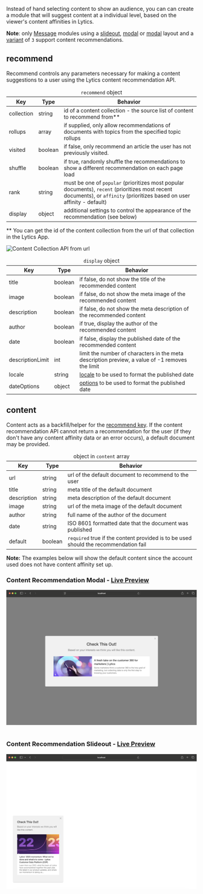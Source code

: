 Instead of hand selecting content to show an audience, you can can create a module that will suggest content at a individual level, based on the viewer's content affinities in Lytics.

**Note**: only [Message](../types/message) modules using a [slideout](../layouts/slideout), [modal](../layouts/modal) or [modal](../layouts/inline) layout and a [variant](../layouts/modal#variant) of `3` support content recommendations.

## recommend

Recommend controls any parameters necessary for making a content suggestions to a user using the Lytics content recommendation API.


<table>
  <thead>
    <tr>
      <td colspan="3" align="center"><code>recommend</code> object</td>
    </tr>
    <tr>
      <th>Key</th>
      <th>Type</th>
      <th>Behavior</th>
    </tr>
  </thead>

  <tr>
    <td>collection</td>
    <td>string</td>
    <td>id of a content collection - the source list of content to recommend from**</td>
  </tr>

  <tr>
    <td>rollups</td>
    <td>array</td>
    <td>if supplied, only allow recommendations of documents with topics from the specified topic rollups</td>
  </tr>

  <tr>
    <td>visited</td>
    <td>boolean</td>
    <td>if false, only recommend an article the user has not previously visited.</td>
  </tr>

  <tr>
    <td>shuffle</td>
    <td>boolean</td>
    <td>if true, randomly shuffle the recommendations to show a different recommendation on each page load</td>
  </tr>

  <tr>
    <td>rank</td>
    <td>string</td>
    <td>must be one of <code>popular</code> (prioritizes most popular documents), <code>recent</code> (prioritizes most recent documents), or <code>affinity</code> (prioritizes based on user affinity - default)</td>
  </tr>

  <tr>
    <td>display</td>
    <td>object</td>
    <td>additional settings to control the appearance of the recommendation (see below)</td>
  </tr>

</table>

** You can get the id of the content collection from the url of that collection in the Lytics App.

<img class="full" src="../assets/content_collection_id.jpg" alt="Content Collection API from url">

<table>
  <thead>
    <tr>
      <td colspan="3" align="center"><code>display</code> object</td>
    </tr>
    <tr>
      <th>Key</th>
      <th>Type</th>
      <th>Behavior</th>
    </tr>
  </thead>

  <tr>
    <td>title</td>
    <td>boolean</td>
    <td>if false, do not show the title of the recommended content</td>
  </tr>

  <tr>
    <td>image</td>
    <td>boolean</td>
    <td>if false, do not show the meta image of the recommended content</td>
  </tr>

  <tr>
    <td>description</td>
    <td>boolean</td>
    <td>if false, do not show the meta description of the recommended content</td>
  </tr>

  <tr>
    <td>author</td>
    <td>boolean</td>
    <td>if true, display the author of the recommended content</td>
  </tr>

  <tr>
    <td>date</td>
    <td>boolean</td>
    <td>if false, display the published date of the recommended content</td>
  </tr>

  <tr>
    <td>descriptionLimit</td>
    <td>int</td>
    <td>limit the number of characters in the meta description preview, a value of -1 removes the limit</td>
  </tr>

  <tr>
    <td>locale</td>
    <td>string</td>
    <td><a href="https://developer.mozilla.org/en-US/docs/Web/JavaScript/Reference/Global_Objects/Date/toLocaleDateString#Using_locales">locale</a> to be used to format the published date</td>
  </tr>

  <tr>
    <td>dateOptions</td>
    <td>object</td>
    <td><a href="https://developer.mozilla.org/en-US/docs/Web/JavaScript/Reference/Global_Objects/Date/toLocaleDateString#Using_options">options</a> to be used to format the published date</td>
  </tr>
</table>


## content

Content acts as a backfill/helper for the [recommend key](#recommend). If the content recommendation API cannot return a recommendation for the user (if they don't have any content affinity data or an error occurs), a default document may be provided.

<table>
  <thead>
    <tr>
      <td colspan="3" align="center">object in <code>content</code> array</td>
    </tr>
    <tr>
      <th>Key</th>
      <th>Type</th>
      <th>Behavior</th>
    </tr>
  </thead>

  <tr>
    <td>url</td>
    <td>string</td>
    <td>url of the default document to recommend to the user</td>
  </tr>
  <tr>
    <td>title</td>
    <td>string</td>
    <td>meta title of the default document</td>
  </tr>
  <tr>
    <td>description</td>
    <td>string</td>
    <td>meta description of the default document</td>
  </tr>
  <tr>
    <td>image</td>
    <td>string</td>
    <td>url of the meta image of the default document</td>
  </tr>
  <tr>
    <td>author</td>
    <td>string</td>
    <td>full name of the author of the document</td>
  </tr>
  <tr>
    <td>date</td>
    <td>string</td>
    <td>ISO 8601 formatted date that the document was published</td>
  </tr>
  <tr>
    <td>default</td>
    <td>boolean</td>
    <td><code>required</code> true if the content provided is to be used should the recommendation fail</td>
  </tr>
</table>

**Note:** The examples below will show the default content since the account used does not have content affinity set up.

<h3>Content Recommendation Modal - <a href="../examples/preview/layouts/modal/contentRecommend.html" target="_blank">Live Preview</a></h3>

![Content Recommendation Modal Module](examples/img/layouts/modal/contentRecommend.png)

<pre data-src="../examples/src/layouts/modal/contentRecommend.js"></pre>

<h3>Content Recommendation Slideout - <a href="../examples/preview/layouts/slideout/contentRecommend.html" target="_blank">Live Preview</a></h3>


![Content Recommendation Modal Module](examples/img/layouts/slideout/contentRecommend.png)

<pre data-src="../examples/src/layouts/slideout/contentRecommend.js"></pre>
